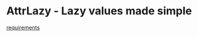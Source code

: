 # AttrLazy - Lazy values made simple
[requirements](https://www.codewars.com/kata/540a3be27eecdfc17f000cbd/train/ruby)
